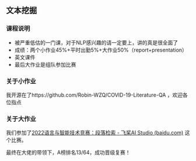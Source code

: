 ## 文本挖掘

### 课程说明

- 被严重低估的一门课，对于NLP感兴趣的请一定要上，讲的真是很全面了
- 成绩：两个小作业45%+平时出勤5%+大作业50%（report+presentation）
- 英文课件
- 最后大作业是组队参加比赛

### 关于小作业

我开源在了https://github.com/Robin-WZQ/COVID-19-Literature-QA ，欢迎各位指点

### 关于大作业

我们参加了[2022语言与智能技术竞赛：段落检索 - 飞桨AI Studio (baidu.com)](https://aistudio.baidu.com/aistudio/competition/detail/157/0/introduction) 这个比赛。

最终在大佬的带领下，A榜排名13/64，成功晋级复赛！

